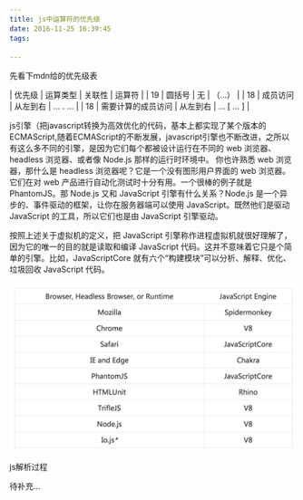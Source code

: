 ```yaml
---
title: js中运算符的优先级
date: 2016-11-25 16:39:45
tags:

---
```


先看下mdn给的优先级表

| 优先级 | 运算类型 | 关联性 | 运算符 |
| 19 | 圆括号 | 无 | （…） |
| 18 | 成员访问 | 从左到右 | … . … |
| 18 | 需要计算的成员访问 | 从左到右 | … [ … ] |


js引擎（把javascript转换为高效优化的代码，基本上都实现了某个版本的ECMAScript,随着ECMAScript的不断发展，javascript引擎也不断改进，之所以有这么多不同的引擎，是因为它们每个都被设计运行在不同的 web 浏览器、headless 浏览器、或者像 Node.js 那样的运行时环境中。
你也许熟悉 web 浏览器，那什么是 headless 浏览器呢？它是一个没有图形用户界面的 web 浏览器。它们在对 web 产品进行自动化测试时十分有用。一个很棒的例子就是 PhantomJS。那 Node.js 又和 JavaScript 引擎有什么关系？Node.js 是一个异步的、事件驱动的框架，让你在服务器端可以使用 JavaScript。既然他们是驱动 JavaScript 的工具，所以它们也是由 JavaScript 引擎驱动。

按照上述关于虚拟机的定义，把 JavaScript 引擎称作进程虚拟机就很好理解了，因为它的唯一的目的就是读取和编译 JavaScript 代码。这并不意味着它只是个简单的引擎。比如，JavaScriptCore 就有六个“构建模块”可以分析、解释、优化、垃圾回收 JavaScript 代码。

![img](/images/16.5.png)

js解析过程

待补充...